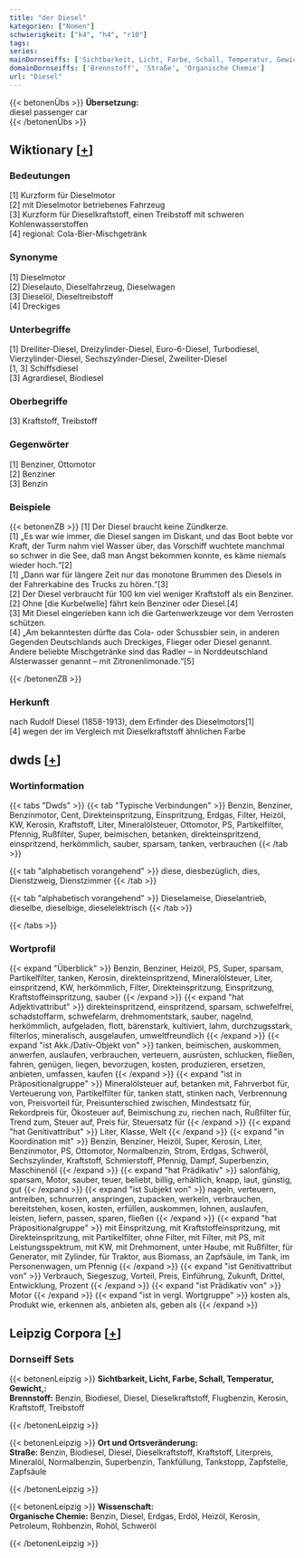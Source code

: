 ```yaml
---
title: "der Diesel"
kategorien: ["Nomen"]
schwierigkeit: ["k4", "h4", "r10"]
tags:
series:
mainDornseiffs: ['Sichtbarkeit, Licht, Farbe, Schall, Temperatur, Gewicht,', 'Ort und Ortsveränderung', 'Wissenschaft']
domainDornseiffs: ['Brennstoff', 'Straße', 'Organische Chemie']
url: "Diesel"
---
```


{{< betonenÜbs >}}
**Übersetzung:**  
diesel passenger car  
{{< /betonenÜbs >}}

## Wiktionary [[+](https://de.wiktionary.org/wiki/Diesel)]

### Bedeutungen
[1] Kurzform für Dieselmotor  
[2] mit Dieselmotor betriebenes Fahrzeug  
[3] Kurzform für Dieselkraftstoff, einen Treibstoff mit schweren Kohlenwasserstoffen  
[4] regional: Cola-Bier-Mischgetränk  

### Synonyme
[1] Dieselmotor  
[2] Dieselauto, Dieselfahrzeug, Dieselwagen  
[3] Dieselöl, Dieseltreibstoff  
[4] Dreckiges  

### Unterbegriffe
[1] Dreiliter-Diesel, Dreizylinder-Diesel, Euro-6-Diesel, Turbodiesel, Vierzylinder-Diesel, Sechszylinder-Diesel, Zweiliter-Diesel  
[1, 3] Schiffsdiesel  
[3] Agrardiesel, Biodiesel  

### Oberbegriffe
[3] Kraftstoff, Treibstoff  

### Gegenwörter
[1] Benziner, Ottomotor  
[2] Benziner  
[3] Benzin  

### Beispiele
{{< betonenZB >}}
[1] Der Diesel braucht keine Zündkerze.  
[1] „Es war wie immer, die Diesel sangen im Diskant, und das Boot bebte vor Kraft, der Turm nahm viel Wasser über, das Vorschiff wuchtete manchmal so schwer in die See, daß man Angst bekommen konnte, es käme niemals wieder hoch.“[2]  
[1] „Dann war für längere Zeit nur das monotone Brummen des Diesels in der Fahrerkabine des Trucks zu hören.“[3]  
[2] Der Diesel verbraucht für 100 km viel weniger Kraftstoff als ein Benziner.  
[2] Ohne [die Kurbelwelle] fährt kein Benziner oder Diesel.[4]  
[3] Mit Diesel eingerieben kann ich die Gartenwerkzeuge vor dem Verrosten schützen.  
[4] „Am bekanntesten dürfte das Cola- oder Schussbier sein, in anderen Gegenden Deutschlands auch Dreckiges, Flieger oder Diesel genannt. Andere beliebte Mischgetränke sind das Radler – in Norddeutschland Alsterwasser genannt – mit Zitronenlimonade.“[5]  

{{< /betonenZB >}}
### Herkunft
nach Rudolf Diesel (1858-1913), dem Erfinder des Dieselmotors[1]  
[4] wegen der im Vergleich mit Dieselkraftstoff ähnlichen Farbe  



## dwds [[+](https://www.dwds.de/wb/Diesel)]

### Wortinformation
{{< tabs "Dwds" >}}
{{< tab "Typische Verbindungen" >}}
Benzin, Benziner, Benzinmotor, Cent, Direkteinspritzung, Einspritzung, Erdgas, Filter, Heizöl, KW, Kerosin, Kraftstoff, Liter, Mineralölsteuer, Ottomotor, PS, Partikelfilter, Pfennig, Rußfilter, Super, beimischen, betanken, direkteinspritzend, einspritzend, herkömmlich, sauber, sparsam, tanken, verbrauchen
{{< /tab >}}

{{< tab "alphabetisch vorangehend" >}}
diese, diesbezüglich, dies, Dienstzweig, Dienstzimmer
{{< /tab >}}

{{< tab "alphabetisch vorangehend" >}}
Dieselameise, Dieselantrieb, dieselbe, dieselbige, dieselelektrisch
{{< /tab >}}

{{< /tabs >}}

### Wortprofil
{{< expand "Überblick" >}} Benzin, Benziner, Heizöl, PS, Super, sparsam, Partikelfilter, tanken, Kerosin, direkteinspritzend, Mineralölsteuer, Liter, einspritzend, KW, herkömmlich, Filter, Direkteinspritzung, Einspritzung, Kraftstoffeinspritzung, sauber {{< /expand >}}
{{< expand "hat Adjektivattribut" >}} direkteinspritzend, einspritzend, sparsam, schwefelfrei, schadstoffarm, schwefelarm, drehmomentstark, sauber, nagelnd, herkömmlich, aufgeladen, flott, bärenstark, kultiviert, lahm, durchzugsstark, filterlos, mineralisch, ausgelaufen, umweltfreundlich {{< /expand >}}
{{< expand "ist Akk./Dativ-Objekt von" >}} tanken, beimischen, auskommen, anwerfen, auslaufen, verbrauchen, verteuern, ausrüsten, schlucken, fließen, fahren, genügen, liegen, bevorzugen, kosten, produzieren, ersetzen, anbieten, umfassen, kaufen {{< /expand >}}
{{< expand "ist in Präpositionalgruppe" >}} Mineralölsteuer auf, betanken mit, Fahrverbot für, Verteuerung von, Partikelfilter für, tanken statt, stinken nach, Verbrennung von, Preisvorteil für, Preisunterschied zwischen, Mindestsatz für, Rekordpreis für, Ökosteuer auf, Beimischung zu, riechen nach, Rußfilter für, Trend zum, Steuer auf, Preis für, Steuersatz für {{< /expand >}}
{{< expand "hat Genitivattribut" >}} Liter, Klasse, Welt {{< /expand >}}
{{< expand "in Koordination mit" >}} Benzin, Benziner, Heizöl, Super, Kerosin, Liter, Benzinmotor, PS, Ottomotor, Normalbenzin, Strom, Erdgas, Schweröl, Sechszylinder, Kraftstoff, Schmierstoff, Pfennig, Dampf, Superbenzin, Maschinenöl {{< /expand >}}
{{< expand "hat Prädikativ" >}} salonfähig, sparsam, Motor, sauber, teuer, beliebt, billig, erhältlich, knapp, laut, günstig, gut {{< /expand >}}
{{< expand "ist Subjekt von" >}} nageln, verteuern, antreiben, schnurren, anspringen, zupacken, werkeln, verbrauchen, bereitstehen, kosen, kosten, erfüllen, auskommen, lohnen, auslaufen, leisten, liefern, passen, sparen, fließen {{< /expand >}}
{{< expand "hat Präpositionalgruppe" >}} mit Einspritzung, mit Kraftstoffeinspritzung, mit Direkteinspritzung, mit Partikelfilter, ohne Filter, mit Filter, mit PS, mit Leistungsspektrum, mit KW, mit Drehmoment, unter Haube, mit Rußfilter, für Generator, mit Zylinder, für Traktor, aus Biomass, an Zapfsäule, im Tank, im Personenwagen, um Pfennig {{< /expand >}}
{{< expand "ist Genitivattribut von" >}} Verbrauch, Siegeszug, Vorteil, Preis, Einführung, Zukunft, Drittel, Entwicklung, Prozent {{< /expand >}}
{{< expand "ist Prädikativ von" >}} Motor {{< /expand >}}
{{< expand "ist in vergl. Wortgruppe" >}} kosten als, Produkt wie, erkennen als, anbieten als, geben als {{< /expand >}}

## Leipzig Corpora [[+](https://corpora.uni-leipzig.de/en/res?word=Diesel&corpusId=deu_newscrawl-public_2018)]

### Dornseiff Sets
{{< betonenLeipzig >}}
**Sichtbarkeit, Licht, Farbe, Schall, Temperatur, Gewicht,:**  
**Brennstoff:** Benzin, Biodiesel, Diesel, Dieselkraftstoff, Flugbenzin, Kerosin, Kraftstoff, Treibstoff  

{{< /betonenLeipzig >}}


{{< betonenLeipzig >}}
**Ort und Ortsveränderung:**  
**Straße:** Benzin, Biodiesel, Diesel, Dieselkraftstoff, Kraftstoff, Literpreis, Mineralöl, Normalbenzin, Superbenzin, Tankfüllung, Tankstopp, Zapfstelle, Zapfsäule  

{{< /betonenLeipzig >}}


{{< betonenLeipzig >}}
**Wissenschaft:**  
**Organische Chemie:** Benzin, Diesel, Erdgas, Erdöl, Heizöl, Kerosin, Petroleum, Rohbenzin, Rohöl, Schweröl  

{{< /betonenLeipzig >}}

